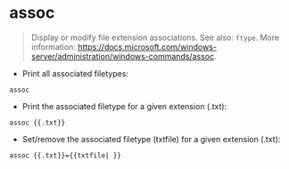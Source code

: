 # assoc

> Display or modify file extension associations.
> See also: `ftype`.
> More information: <https://docs.microsoft.com/windows-server/administration/windows-commands/assoc>.

- Print all associated filetypes:

`assoc`

- Print the associated filetype for a given extension (.txt):

`assoc {{.txt}}`

- Set/remove the associated filetype (txtfile) for a given extension (.txt):

`assoc {{.txt}}={{txtfile| }}`
